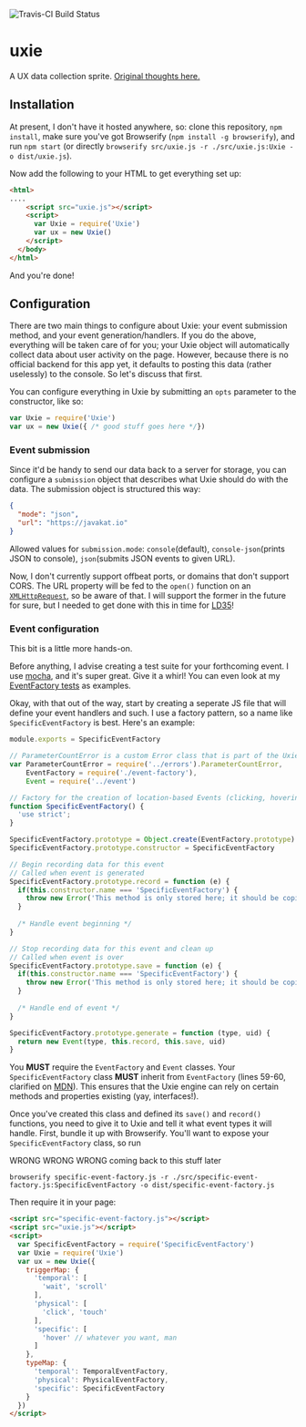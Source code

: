 ![Travis-CI Build Status](https://travis-ci.org/javakat/uxie.svg?branch=master)
# uxie
A UX data collection sprite. [Original thoughts here.](https://gist.github.com/javakat/48b5e843e4d7a3a1d21d)

## Installation
At present, I don't have it hosted anywhere, so: clone this repository, `npm install`, make sure you've got Browserify (`npm install -g browserify`), and run `npm start` (or directly `browserify src/uxie.js -r ./src/uxie.js:Uxie -o dist/uxie.js`).

Now add the following to your HTML to get everything set up:
``` html
<html>
....
    <script src="uxie.js"></script>
    <script>
      var Uxie = require('Uxie')
      var ux = new Uxie()
    </script>
  </body>
</html>
```

And you're done!

## Configuration
There are two main things to configure about Uxie: your event submission method, and your event generation/handlers. If you do the above, everything will be taken care of for you; your Uxie object will automatically collect data about user activity on the page. However, because there is no official backend for this app yet, it defaults to posting this data (rather uselessly) to the console. So let's discuss that first.

You can configure everything in Uxie by submitting an `opts` parameter to the constructor, like so:
``` javascript
var Uxie = require('Uxie')
var ux = new Uxie({ /* good stuff goes here */})
```

### Event submission
Since it'd be handy to send our data back to a server for storage, you can configure a `submission` object that describes what Uxie should do with the data. The submission object is structured this way:
``` json
{
  "mode": "json",
  "url": "https://javakat.io"
}
```
Allowed values for `submission.mode`: `console`(default), `console-json`(prints JSON to console), `json`(submits JSON events to given URL).

Now, I don't currently support offbeat ports, or domains that don't support CORS. The URL property will be fed to the `open()` function on an [`XMLHttpRequest`](https://developer.mozilla.org/en-US/docs/Web/API/XMLHttpRequest#open()), so be aware of that. I will support the former in the future for sure, but I needed to get done with this in time for [LD35](http://ludumdare.com/compo/)!

### Event configuration
This bit is a little more hands-on. 

Before anything, I advise creating a test suite for your forthcoming event. I use [mocha](https://mochajs.org), and it's super great. Give it a whirl! You can even look at my [EventFactory tests](https://github.com/javakat/uxie/blob/master/test/physical-event-factory.js) as examples.

Okay, with that out of the way, start by creating a seperate JS file that will define your event handlers and such. I use a factory pattern, so a name like `SpecificEventFactory` is best. Here's an example:
``` js
module.exports = SpecificEventFactory

// ParameterCountError is a custom Error class that is part of the Uxie project. Feel free to use it!
var ParameterCountError = require('../errors').ParameterCountError,
    EventFactory = require('./event-factory'),
    Event = require('../event')

// Factory for the creation of location-based Events (clicking, hovering, etc.)
function SpecificEventFactory() {
  'use strict';
}

SpecificEventFactory.prototype = Object.create(EventFactory.prototype)
SpecificEventFactory.prototype.constructor = SpecificEventFactory

// Begin recording data for this event
// Called when event is generated
SpecificEventFactory.prototype.record = function (e) {
  if(this.constructor.name === 'SpecificEventFactory') {
    throw new Error('This method is only stored here; it should be copied to an Event object for actual use.') 
  }
  
  /* Handle event beginning */
}

// Stop recording data for this event and clean up
// Called when event is over
SpecificEventFactory.prototype.save = function (e) {
  if(this.constructor.name === 'SpecificEventFactory') {
    throw new Error('This method is only stored here; it should be copied to an Event object for actual use.') 
  }
  
  /* Handle end of event */
}

SpecificEventFactory.prototype.generate = function (type, uid) {
  return new Event(type, this.record, this.save, uid)
}
```
You **MUST** require the `EventFactory` and `Event` classes. Your `SpecificEventFactory` class **MUST** inherit from `EventFactory` (lines 59-60, clarified on [MDN](https://developer.mozilla.org/en-US/docs/Web/JavaScript/Introduction_to_Object-Oriented_JavaScript)). This ensures that the Uxie engine can rely on certain methods and properties existing (yay, interfaces!).

Once you've created this class and defined its `save()` and `record()` functions, you need to give it to Uxie and tell it what event types it will handle. First, bundle it up with Browserify. You'll want to expose your `SpecificEventFactory` class, so run

WRONG WRONG WRONG
coming back to this stuff later

`browserify specific-event-factory.js -r ./src/specific-event-factory.js:SpecificEventFactory -o dist/specific-event-factory.js`

Then require it in your page:

``` html
<script src="specific-event-factory.js"></script>
<script src="uxie.js"></script>
<script>
  var SpecificEventFactory = require('SpecificEventFactory')
  var Uxie = require('Uxie')
  var ux = new Uxie({
    triggerMap: {
      'temporal': [
        'wait', 'scroll' 
      ],
      'physical': [
        'click', 'touch'
      ],
      'specific': [
        'hover' // whatever you want, man
      ]
    },
    typeMap: { 
      'temporal': TemporalEventFactory, 
      'physical': PhysicalEventFactory,
      'specific': SpecificEventFactory
    }
  })
</script>
```
